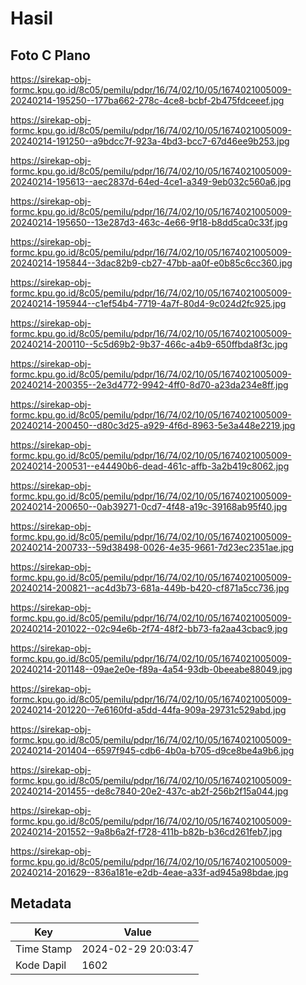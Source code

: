 # Hasil

## Foto C Plano

https://sirekap-obj-formc.kpu.go.id/8c05/pemilu/pdpr/16/74/02/10/05/1674021005009-20240214-195250--177ba662-278c-4ce8-bcbf-2b475fdceeef.jpg

https://sirekap-obj-formc.kpu.go.id/8c05/pemilu/pdpr/16/74/02/10/05/1674021005009-20240214-191250--a9bdcc7f-923a-4bd3-bcc7-67d46ee9b253.jpg

https://sirekap-obj-formc.kpu.go.id/8c05/pemilu/pdpr/16/74/02/10/05/1674021005009-20240214-195613--aec2837d-64ed-4ce1-a349-9eb032c560a6.jpg

https://sirekap-obj-formc.kpu.go.id/8c05/pemilu/pdpr/16/74/02/10/05/1674021005009-20240214-195650--13e287d3-463c-4e66-9f18-b8dd5ca0c33f.jpg

https://sirekap-obj-formc.kpu.go.id/8c05/pemilu/pdpr/16/74/02/10/05/1674021005009-20240214-195844--3dac82b9-cb27-47bb-aa0f-e0b85c6cc360.jpg

https://sirekap-obj-formc.kpu.go.id/8c05/pemilu/pdpr/16/74/02/10/05/1674021005009-20240214-195944--c1ef54b4-7719-4a7f-80d4-9c024d2fc925.jpg

https://sirekap-obj-formc.kpu.go.id/8c05/pemilu/pdpr/16/74/02/10/05/1674021005009-20240214-200110--5c5d69b2-9b37-466c-a4b9-650ffbda8f3c.jpg

https://sirekap-obj-formc.kpu.go.id/8c05/pemilu/pdpr/16/74/02/10/05/1674021005009-20240214-200355--2e3d4772-9942-4ff0-8d70-a23da234e8ff.jpg

https://sirekap-obj-formc.kpu.go.id/8c05/pemilu/pdpr/16/74/02/10/05/1674021005009-20240214-200450--d80c3d25-a929-4f6d-8963-5e3a448e2219.jpg

https://sirekap-obj-formc.kpu.go.id/8c05/pemilu/pdpr/16/74/02/10/05/1674021005009-20240214-200531--e44490b6-dead-461c-affb-3a2b419c8062.jpg

https://sirekap-obj-formc.kpu.go.id/8c05/pemilu/pdpr/16/74/02/10/05/1674021005009-20240214-200650--0ab39271-0cd7-4f48-a19c-39168ab95f40.jpg

https://sirekap-obj-formc.kpu.go.id/8c05/pemilu/pdpr/16/74/02/10/05/1674021005009-20240214-200733--59d38498-0026-4e35-9661-7d23ec2351ae.jpg

https://sirekap-obj-formc.kpu.go.id/8c05/pemilu/pdpr/16/74/02/10/05/1674021005009-20240214-200821--ac4d3b73-681a-449b-b420-cf871a5cc736.jpg

https://sirekap-obj-formc.kpu.go.id/8c05/pemilu/pdpr/16/74/02/10/05/1674021005009-20240214-201022--02c94e6b-2f74-48f2-bb73-fa2aa43cbac9.jpg

https://sirekap-obj-formc.kpu.go.id/8c05/pemilu/pdpr/16/74/02/10/05/1674021005009-20240214-201148--09ae2e0e-f89a-4a54-93db-0beeabe88049.jpg

https://sirekap-obj-formc.kpu.go.id/8c05/pemilu/pdpr/16/74/02/10/05/1674021005009-20240214-201220--7e6160fd-a5dd-44fa-909a-29731c529abd.jpg

https://sirekap-obj-formc.kpu.go.id/8c05/pemilu/pdpr/16/74/02/10/05/1674021005009-20240214-201404--6597f945-cdb6-4b0a-b705-d9ce8be4a9b6.jpg

https://sirekap-obj-formc.kpu.go.id/8c05/pemilu/pdpr/16/74/02/10/05/1674021005009-20240214-201455--de8c7840-20e2-437c-ab2f-256b2f15a044.jpg

https://sirekap-obj-formc.kpu.go.id/8c05/pemilu/pdpr/16/74/02/10/05/1674021005009-20240214-201552--9a8b6a2f-f728-411b-b82b-b36cd261feb7.jpg

https://sirekap-obj-formc.kpu.go.id/8c05/pemilu/pdpr/16/74/02/10/05/1674021005009-20240214-201629--836a181e-e2db-4eae-a33f-ad945a98bdae.jpg


## Metadata

| Key        | Value               |
| ---------- | ------------------- |
| Time Stamp | 2024-02-29 20:03:47 |
| Kode Dapil | 1602                |



